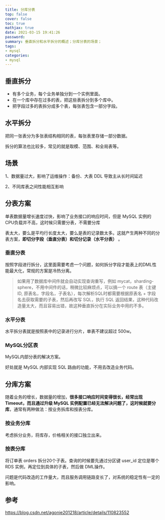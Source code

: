 ```yaml
---
title: 分库分表
top: false
cover: false
toc: true
mathjax: true
date: 2021-03-15 19:41:26
password:
summary: 垂直拆分和水平拆分的概述；分库分表的场景；
tags:
- mysql
categories:
- mysql
---
```


## 垂直拆分

- 有多个业务，每个业务单独分到一个实例里面。
- 在一个库中存在过多的表，把这些表拆分到多个库中。
- 把字段过多的表拆分成多个表，每张表包含一部分字段。

## 水平拆分

把同一张表分为多张表结构相同的表，每张表里存储一部分数据。

拆分的算法也比较多，常见的就是取模、范围、和全局表等。

## 场景

1、数据量过大，影响了运维操作：备份、大表 DDL 导致主从长时间延迟

2、不同库表之间性能相互影响

## **分表方案**

单表数据量增长速度过快，影响了业务接口的响应时间，但是 MySQL 实例的CPU负载并不高，这时候只需要分表，不需要分库

表太大，要么是平均行长度太大，要么是表的记录数太多。这就产生两种不同的分表方案，**即切分字段（垂直分表）和切分记录（水平分表）** 。

### **垂直分表**

按照字段进行拆分，这里面需要考虑一个问题，如何拆分字段才能表上的DML性能最大化，常规的方案是冷热分离。

> 如果用了数据库中间件就会自动实现查询重写，例如 mycat，sharding-sphere，不用中间件的话，稍微比较麻烦点，可以搞一个 route 表（主键ID, 原表名，字段名，子表名），每次解析SQL时都需要根据原表名 + 字段名去获取需要的子表，然后再改写 SQL，执行 SQL 返回结果，这种代码改造量太大，而且容易出错，故这种垂直拆分在实际业务中用的不多。

### **水平分表**

水平拆分表就是按照表中的记录进行分片，单表不建议超过 500w。

### **MySQL分区表**

MySQL内部分表的解决方案。

好处就是 MySQL 内部实现 SQL 路由的功能，不用去改造业务代码。

## 分库方案

随着业务的增长，数据量的增加，**很多接口响应时间变得很长，经常出现 Timeout，而且通过升级 MySQL 实例配置已经无法解决问题了，这时候就要分库**，通常有两种做法：按业务拆库和按表分库。

### **按业务分库**

考虑拆分业务，将库存，价格相关的接口独立出来。

### 按表分库

将订单表 orders 拆分20个子表。查询的时候要先通过分区键 user_id 定位是哪个 RDS 实例，再定位到具体的子表，然后做 DML操作。

问题是代码改造的工作量大，而且服务调用链路变长了，对系统的稳定性有一定的影响。

## 参考

https://blog.csdn.net/agonie201218/article/details/110823552